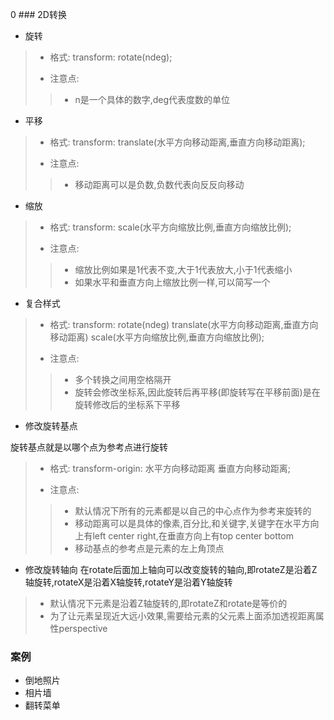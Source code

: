 0 ### 2D转换
* 旋转

> * 格式: transform: rotate(ndeg);
> 
> * 注意点:
>> * n是一个具体的数字,deg代表度数的单位

* 平移

> * 格式: transform: translate(水平方向移动距离,垂直方向移动距离);
>
> * 注意点: 
>> * 移动距离可以是负数,负数代表向反反向移动
 
* 缩放

> * 格式: transform: scale(水平方向缩放比例,垂直方向缩放比例);
>
> * 注意点: 
>> * 缩放比例如果是1代表不变,大于1代表放大,小于1代表缩小
>> * 如果水平和垂直方向上缩放比例一样,可以简写一个

* 复合样式

> * 格式: transform: rotate(ndeg) translate(水平方向移动距离,垂直方向移动距离) scale(水平方向缩放比例,垂直方向缩放比例);
>
> * 注意点: 
>> * 多个转换之间用空格隔开
>> * 旋转会修改坐标系,因此旋转后再平移(即旋转写在平移前面)是在旋转修改后的坐标系下平移

* 修改旋转基点

旋转基点就是以哪个点为参考点进行旋转

> * 格式: transform-origin: 水平方向移动距离 垂直方向移动距离;
>
> * 注意点: 
>> * 默认情况下所有的元素都是以自己的中心点作为参考来旋转的
>> * 移动距离可以是具体的像素,百分比,和关键字,关键字在水平方向上有left center right,在垂直方向上有top center bottom
>> * 移动基点的参考点是元素的左上角顶点

* 修改旋转轴向
在rotate后面加上轴向可以改变旋转的轴向,即rotateZ是沿着Z轴旋转,rotateX是沿着X轴旋转,rotateY是沿着Y轴旋转

> * 默认情况下元素是沿着Z轴旋转的,即rotateZ和rotate是等价的
> * 为了让元素呈现近大远小效果,需要给元素的父元素上面添加透视距离属性perspective

### 案例

* 倒地照片
* 相片墙
* 翻转菜单